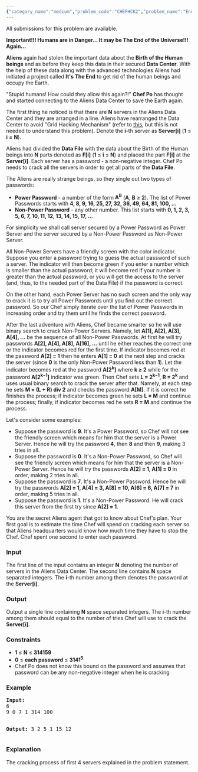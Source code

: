 ```yaml
---
{"category_name":"medium","problem_code":"CHEFHCK2","problem_name":"End Of The World 2","languages_supported":{"0":"C","1":"CPP 4.9.2","2":"CPP14","3":"JAVA"},"max_timelimit":2.5,"source_sizelimit":50000,"problem_author":"anton_lunyov","problem_tester":"laycurse","date_added":"7-02-2013","tags":{"0":"anton_lunyov","1":"binary","2":"cook31","3":"easy"},"editorial_url":"http://discuss.codechef.com/problems/CHEFHCK2","time":{"view_start_date":1361126637,"submit_start_date":1361126637,"visible_start_date":1361126539,"end_date":1735669800},"layout":"problem"}
---
```

<span class="solution-visible-txt">All submissions for this problem are available.</span><p><b>Important!!! Humans are in Danger... It may be The End of the Universe!!! Again...</b></p>
<p><b>Aliens</b> again had stolen the important data about the <b>Birth of the Human beings</b> and as before they keep this data in their secured <b>Data Center</b>. With the help of these data along with the advanced technologies Aliens had initiated a project called <b>It's The End</b> to get rid of the human beings and occupy the Earth.</p>
<p>"Stupid humans! How could they allow this again?!" <b>Chef Po</b> has thought and started connecting to the Aliens Data Center to save the Earth again.</p>
<p>The first thing he noticed is that there are <b>N</b> servers in the Aliens Data Center and they are arranged in a line. Aliens have rearranged the Data Center to avoid "Grid Hacking Mechanism" (refer to <a href="http://www.codechef.com/JAN13/problems/CHEFHACK">this</a>, but this is not needed to understand this problem). Denote the <b>i</b>-th server as <b>Server[i]</b> (<b>1</b> ≤ <b>i</b> ≤ <b>N</b>).</p>
<p>Aliens had divided the <b>Data File</b> with the data about the Birth of the Human beings into <b>N</b> parts denoted as <b>F[i]</b> (<b>1</b> ≤ <b>i</b> ≤ <b>N</b>) and placed the part <b>F[i]</b> at the <b>Server[i]</b>. Each server has a password - a non-negative integer. Chef Po needs to crack all the servers in order to get all parts of the <b>Data File</b>.</p>
<p>The Aliens are really strange beings, so they single out two types of passwords:</p>
<ul>
<li><b>Power Password</b> - a number of the form <b>A<sup>B</sup></b> (<b>A</b>, <b>B</b> ≥ <b>2</b>). The list of Power Passwords starts with <b>4, 8, 9, 16, 25, 27, 32, 36, 49, 64, 81, 100, ...</b></li>
<li><b>Non-Power Password</b> - any other number. This list starts with <b>0, 1, 2, 3, 5, 6, 7, 10, 11, 12, 13, 14, 15, 17, ...</b></li>
</ul>

<p>For simplicity we shall call server secured by a Power Password as Power Server and the server secured by a Non-Power Password as Non-Power Server.</p>
<p>All Non-Power Servers have a friendly screen with the color indicator. Suppose you enter a password trying to guess the actual password of such a server. The indicator will then become green if you enter a number which is smaller than the actual password; it will become red if your number is greater than the actual password, or you will get the access to the server (and, thus, to the needed part of the Data File) if the password is correct.</p>
<p>On the other hand, each Power Server has no such screen and the only way to crack it is to try all Power Passwords until you find out the correct password. So our Chef simply iterate over the list of Power Passwords in increasing order and try them until he finds the correct password.</p>
<p>After the last adventure with Aliens, Chef became smarter so he will use binary search to crack Non-Power Servers. Namely, let <b>A[1], A[2], A[3], A[4], ...</b> be the sequence of all Non-Power Passwords. At first he will try passwords <b>A[2], A[4], A[8], A[16], ...</b> until he either reaches the correct one or the indicator becomes red for the first time. If indicator becomes red at the password <b>A[2] = 1</b> then he enters <b>A[1] = 0</b> at the next step and cracks the server (since <b>0</b> is the only Non-Power Password less than <b>1</b>). Let the indicator becomes red at the password <b>A[2<sup>k</sup>]</b> where <b>k ≥ 2</b> while for the password <b>A[2<sup>k−1</sup>]</b> indicator was green. Then Chef sets <b>L = 2<sup>k−1</sup></b>, <b>R = 2<sup>k</sup></b> and uses usual binary search to crack the server after that. Namely, at each step he sets <b>M = (L + R) div 2</b> and checks the password <b>A[M]</b>. If it is correct he finishes the process; if indicator becomes green he sets <b>L = M</b> and continue the process; finally, if indicator becomes red he sets <b>R = M</b> and continue the process.</p>
<p>Let's consider some examples:</p>
<ul>
<li>Suppose the password is <b>9</b>. It's a Power Password, so Chef will not see the friendly screen which means for him that the server is a Power Server. Hence he will try the password <b>4</b>, then <b>8</b> and then <b>9</b>, making 3 tries in all.</li>
<li>Suppose the password is <b>0</b>. It's a Non-Power Password, so Chef will see the friendly screen which means for him that the server is a Non-Power Server. Hence he will try the passwords <b>A[2] = 1, A[1] = 0</b> in order, making 2 tries in all.</li>
<li>Suppose the password is <b>7</b>. It's a Non-Power Password. Hence he will try the passwords <b>A[2] = 1, A[4] = 3, A[8] = 10, A[6] = 6, A[7] = 7</b> in order, making 5 tries in all.</li>
<li>Suppose the password is <b>1</b>. It's a Non-Power Password. He will crack this server from the first try since <b>A[2] = 1</b>.</li>
</ul>

<p>You are the secret Aliens agent that got to know about Chef's plan. Your first goal is to estimate the time Chef will spend on cracking each server so that Aliens headquarters would know how much time they have to stop the Chef. Chef spent one second to enter each password.</p>
<h3>Input</h3>
<p>The first line of the input contains an integer <b>N</b> denoting the number of servers in the Aliens Data Center. The second line contains <b>N</b> space separated integers. The <b>i</b>-th number among them denotes the password at the <b>Server[i]</b>.</p>
<h3>Output</h3>
<p>Output a single line containing <b>N</b> space separated integers. The <b>i</b>-th number among them should equal to the number of tries Chef will use to crack the <b>Server[i]</b>.</p>
<h3>Constraints</h3>
<ul>
<li><b>1</b> ≤ <b>N</b> ≤ <b>314159</b></li>
<li><b>0</b> ≤ <b>each password</b> ≤ <b>3141<sup>5</sup></b></li>
<li>Chef Po does not know this bound on the password and assumes that password can be any non-negative integer when he is cracking</li></ul>
<h3>Example</h3>
<pre>
<b>Input:</b>
6
9 0 7 1 314 100

<b>Output:</b>
3 2 5 1 15 12
</pre><h3>Explanation</h3>
<p>The cracking process of first 4 servers explained in the problem statement.</p>
